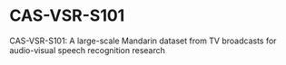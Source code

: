 # CAS-VSR-S101
CAS-VSR-S101: A large-scale Mandarin dataset from TV broadcasts for audio-visual speech recognition research
